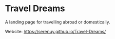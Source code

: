 # Travel Dreams
A landing page for travelling abroad or domestically.

Website: https://serenuy.github.io/Travel-Dreams/
